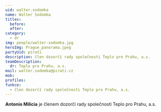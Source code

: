```yaml
---
uid: walter.sodomka
name: Walter Sodomka
titles:
  before:
  after:
category: 
  - dr
img: people/walter-sodomka.jpg
heroImg: Prague_panorama.jpeg
partyUid: pirati
description: člen dozorčí rady společnosti Teplo pro Prahu, a.s.
teamDescription:
  dr: Teplo pro Prahu, a.s.
mail: walter.sodomka@pirati.cz
mob:
profiles:
funkce:
  - člen dozorčí rady společnosti Teplo pro Prahu, a.s.
---
```


**Antonio Milicia** je členem dozorčí rady společnosti Teplo pro Prahu, a.s.
